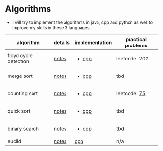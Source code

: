 # Algorithms
- I will try to implement the algorithms in java, cpp and python as well to improve my skills in these 3 languages.

| algorithm | details | implementation | practical problems |
| --------- | ------- | -------------- | ------------------ |
| floyd cycle detection | [notes]() | <ul><li>[cpp]()</li></ul> | leetcode: 202 |
| merge sort | [notes]() | <ul><li>[cpp]()</li></ul> | tbd | 
| counting sort | [notes]() | <ul><li>[cpp]()</li></ul> | leetcode: [75](https://leetcode.com/problems/sort-colors/) |
| quick sort | [notes]() | <ul><li>[cpp]()</li></ul> | tbd |
| binary search | [notes]() | <ul><li>[cpp]()</li></ul> | tbd |
| euclid | [notes]() | [cpp]() | n/a |